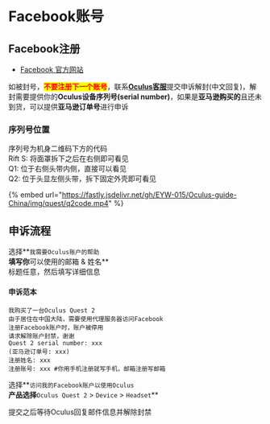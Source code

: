 # Facebook账号

## Facebook注册

* [Facebook 官方网站](https://www.facebook.com/)

如被封号，<mark style="color:red;">**不要注册下一个账号**</mark>，联系[**Oculus客服**](https://tickets.oculusvr.com/hc/zh-cn/requests/new)提交申诉解封(中文回复)，解封需要提供你的**Oculus设备序列号(serial number)**，如果是**亚马逊购买的**且还未到货，可以提供**亚马逊订单号**进行申诉

### 序列号位置

序列号为机身二维码下方的代码\
Rift S: 将面罩拆下之后在右侧即可看见\
Q1: 位于右侧头带内侧，直接可以看见\
Q2: 位于头显左侧头带，拆下固定外壳即可看见

{% embed url="https://fastly.jsdelivr.net/gh/EYW-015/Oculus-guide-China/img/quest/q2code.mp4" %}

## 申诉流程

选择**`我需要Oculus账户的帮助`**\
填写你**可以使用的邮箱 & 姓名**\
标题任意，然后填写详细信息

#### 申诉范本

```
我购买了一台Oculus Quest 2
由于居住在中国大陆，需要使用代理服务器访问Facebook
注册Facebook账户时，账户被停用
请求解除账户封禁，谢谢
Quest 2 serial number: xxx
(亚马逊订单号: xxx)
注册姓名: xxx
注册账号: xxx #你用手机注册就写手机，邮箱注册写邮箱
```

选择**`访问我的Facebook账户以使用Oculus`**\
产品选择**`Oculus Quest 2` > `Device` > `Headset`**

提交之后等待Oculus回复邮件信息并解除封禁
